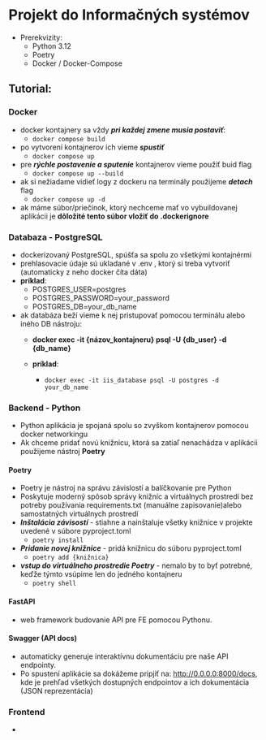 # Projekt do Informačných systémov
- Prerekvizity: 
  - Python 3.12 
  - Poetry
  - Docker / Docker-Compose


## Tutorial: 
### Docker
 -  docker kontajnery sa vždy ***pri každej zmene musia postaviť***:
    -  `docker compose build`
 -  po vytvorení kontajnerov ich vieme ***spustiť***
     - `docker compose up` 
 -  pre ***rýchle postavenie a sputenie*** kontajnerov vieme použiť buid flag 
    -  `docker compose up --build`
 - ak si nežiadame vidieť logy z dockeru na terminály použijeme ***detach*** flag 
   - `docker compose up -d`
 - ak máme súbor/priečinok, ktorý nechceme mať vo vybuildovanej aplikácii je **dôložité tento súbor vložiť do .dockerignore** 

### Databaza - PostgreSQL
  - dockerizovaný PostgreSQL, spúšťa sa spolu zo všetkými kontajnérmi
  - prehlasovacie údaje sú ukladané v .env , ktorý si treba vytvoriť (automaticky z neho docker číta dáta)
  - **príklad**: 
    - POSTGRES_USER=postgres
    - POSTGRES_PASSWORD=your_password
    - POSTGRES_DB=your_db_name
  - ak databáza beží vieme k nej pristupovať pomocou terminálu alebo iného DB nástroju: 
    - **docker exec -it {názov_kontajneru} psql -U {db_user} -d {db_name}**

    - **príklad**: 
      -  `docker exec -it iis_database psql -U postgres -d your_db_name `
### Backend - Python
  - Python aplikácia je spojaná spolu so zvyškom kontajnerov pomocou docker networkingu 
  - Ak chceme pridať novú knižnicu, ktorá sa zatiaľ nenachádza v aplikácii použijeme nástroj **Poetry**

#### Poetry
  - Poetry je nástroj na správu závislostí a balíčkovanie pre Python
  - Poskytuje moderný spôsob správy knižníc a virtuálnych prostredí bez potreby používania requirements.txt (manuálne zapisovanie)alebo samostatných virtuálnych prostredí
  - ***Inštalácia závisostí*** - stiahne a nainštaluje všetky knižnice v projekte uvedené v súbore pyproject.toml
    - `poetry install`
  - ***Pridanie novej knižnice*** - pridá knižnicu do súboru pyproject.toml
    - `poetry add {knižnica}`
  - ***vstup do virtuálneho prostredie Poetry*** - nemalo by to byť potrebné, keďže týmto vsúpime len do jedného kontajneru 
    - `poetry shell`
#### FastAPI
  - web framework budovanie API pre FE pomocou Pythonu. 
#### Swagger (API docs)
  - automaticky generuje interaktívnu dokumentáciu pre naše API endpointy. 
  - Po spustení aplikácie sa dokážeme pripjiť na: http://0.0.0.0:8000/docs, kde je prehľad všetkých dostupných endpointov a ich dokumentácia (JSON reprezentácia)
### Frontend
  - 
